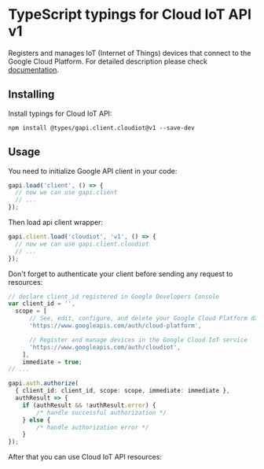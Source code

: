 # TypeScript typings for Cloud IoT API v1

Registers and manages IoT (Internet of Things) devices that connect to the Google Cloud Platform. 
For detailed description please check [documentation](https://cloud.google.com/iot).

## Installing

Install typings for Cloud IoT API:

```
npm install @types/gapi.client.cloudiot@v1 --save-dev
```

## Usage

You need to initialize Google API client in your code:

```typescript
gapi.load('client', () => {
  // now we can use gapi.client
  // ...
});
```

Then load api client wrapper:

```typescript
gapi.client.load('cloudiot', 'v1', () => {
  // now we can use gapi.client.cloudiot
  // ...
});
```

Don't forget to authenticate your client before sending any request to resources:

```typescript
// declare client_id registered in Google Developers Console
var client_id = '',
  scope = [ 
      // See, edit, configure, and delete your Google Cloud Platform data
      'https://www.googleapis.com/auth/cloud-platform',

      // Register and manage devices in the Google Cloud IoT service
      'https://www.googleapis.com/auth/cloudiot',
    ],
    immediate = true;
// ...

gapi.auth.authorize(
  { client_id: client_id, scope: scope, immediate: immediate },
  authResult => {
    if (authResult && !authResult.error) {
        /* handle successful authorization */
    } else {
        /* handle authorization error */
    }
});
```

After that you can use Cloud IoT API resources:

```typescript
```
